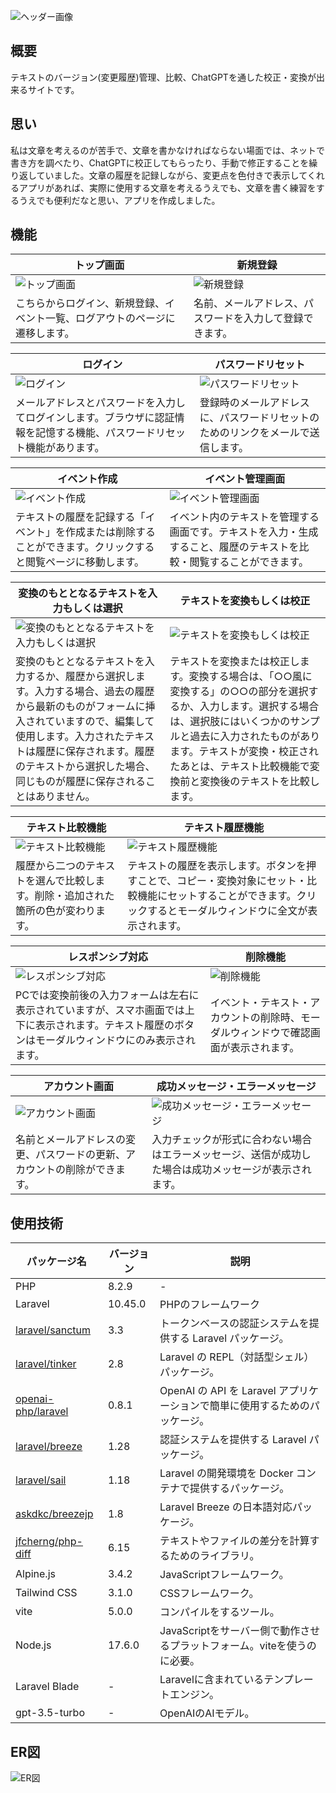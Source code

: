 ![ヘッダー画像](https://github.com/takagi-takagi/quill-quest/assets/125945940/f2f093c9-2d59-4e3e-8649-026ae8f5f5f5)

## 概要

テキストのバージョン(変更履歴)管理、比較、ChatGPTを通した校正・変換が出来るサイトです。

## 思い

私は文章を考えるのが苦手で、文章を書かなければならない場面では、ネットで書き方を調べたり、ChatGPTに校正してもらったり、手動で修正することを繰り返していました。文章の履歴を記録しながら、変更点を色付きで表示してくれるアプリがあれば、実際に使用する文章を考えるうえでも、文章を書く練習をするうえでも便利だなと思い、アプリを作成しました。

## 機能

| トップ画面 | 新規登録 |
|------------|------------|
| ![トップ画面](https://github.com/takagi-takagi/quill-quest/assets/125945940/6d8e0a15-40a6-46c1-ad4f-f74f36abcde6) | ![新規登録](https://github.com/takagi-takagi/quill-quest/assets/125945940/6d19529c-c2ed-4d0c-b89a-00b34184af26) |
| こちらからログイン、新規登録、イベント一覧、ログアウトのページに遷移します。 | 名前、メールアドレス、パスワードを入力して登録できます。 |

| ログイン | パスワードリセット |
|------------|------------|
| ![ログイン](https://github.com/takagi-takagi/quill-quest/assets/125945940/1b28d6fd-c0c9-486c-9e97-0416fba0f1a8) | ![パスワードリセット](https://github.com/takagi-takagi/quill-quest/assets/125945940/815c46c5-3e64-46c1-afee-fe24e4194f80) |
| メールアドレスとパスワードを入力してログインします。ブラウザに認証情報を記憶する機能、パスワードリセット機能があります。 | 登録時のメールアドレスに、パスワードリセットのためのリンクをメールで送信します。 |

| イベント作成 | イベント管理画面 |
|------------|------------|
| ![イベント作成](https://github.com/takagi-takagi/quill-quest/assets/125945940/236198ad-00a3-46b6-8498-8c5578e8bbc1) | ![イベント管理画面](https://github.com/takagi-takagi/quill-quest/assets/125945940/7db9581c-49e1-457c-8617-2dc3d2fe0e23) |
| テキストの履歴を記録する「イベント」を作成または削除することができます。クリックすると閲覧ページに移動します。 | イベント内のテキストを管理する画面です。テキストを入力・生成すること、履歴のテキストを比較・閲覧することができます。 |

| 変換のもととなるテキストを入力もしくは選択 | テキストを変換もしくは校正 |
|------------|------------|
| ![変換のもととなるテキストを入力もしくは選択](https://github.com/takagi-takagi/quill-quest/assets/125945940/69a40761-dce3-4841-9f49-874d68a1fa54) | ![テキストを変換もしくは校正](https://github.com/takagi-takagi/quill-quest/assets/125945940/9625cb99-4e6e-4291-9f94-e2cfc265ad61) |
| 変換のもととなるテキストを入力するか、履歴から選択します。入力する場合、過去の履歴から最新のものがフォームに挿入されていますので、編集して使用します。入力されたテキストは履歴に保存されます。履歴のテキストから選択した場合、同じものが履歴に保存されることはありません。 | テキストを変換または校正します。変換する場合は、「○○風に変換する」の○○の部分を選択するか、入力します。選択する場合は、選択肢にはいくつかのサンプルと過去に入力されたものがあります。テキストが変換・校正されたあとは、テキスト比較機能で変換前と変換後のテキストを比較します。 |

| テキスト比較機能 | テキスト履歴機能 |
|------------|------------|
| ![テキスト比較機能](https://github.com/takagi-takagi/quill-quest/assets/125945940/6ad354c8-f685-4db6-8001-267fe07cb232) | ![テキスト履歴機能](https://github.com/takagi-takagi/quill-quest/assets/125945940/3425911f-ecf8-42c6-a360-cc19a7058152) |
| 履歴から二つのテキストを選んで比較します。削除・追加された箇所の色が変わります。 | テキストの履歴を表示します。ボタンを押すことで、コピー・変換対象にセット・比較機能にセットすることができます。クリックするとモーダルウィンドウに全文が表示されます。 |

| レスポンシブ対応 | 削除機能 |
|------------|------------|
| ![レスポンシブ対応](https://github.com/takagi-takagi/quill-quest/assets/125945940/3d761b51-a435-4e72-9a0a-0a5a6df12782) | ![削除機能](https://github.com/takagi-takagi/quill-quest/assets/125945940/956aba39-e81d-418d-ab1e-f989942dc9c0) |
| PCでは変換前後の入力フォームは左右に表示されていますが、スマホ画面では上下に表示されます。テキスト履歴のボタンはモーダルウィンドウにのみ表示されます。 | イベント・テキスト・アカウントの削除時、モーダルウィンドウで確認画面が表示されます。 |

| アカウント画面 | 成功メッセージ・エラーメッセージ |
|------------|------------|
| ![アカウント画面](https://github.com/takagi-takagi/quill-quest/assets/125945940/5495220c-a775-4d7c-a3d7-ab03ffc95b56) | ![成功メッセージ・エラーメッセージ](https://github.com/takagi-takagi/quill-quest/assets/125945940/2aa93bd9-a14b-46bb-a871-c7d410e7911a) |
| 名前とメールアドレスの変更、パスワードの更新、アカウントの削除ができます。 | 入力チェックが形式に合わない場合はエラーメッセージ、送信が成功した場合は成功メッセージが表示されます。 |

## 使用技術

| パッケージ名                                                                              | バージョン | 説明                                                     |
|------------------------------------------------------------------------------------------|------------|----------------------------------------------------------|
| PHP                                                                                      | 8.2.9      | -                                                        |
| Laravel                                                                                  | 10.45.0    | PHPのフレームワーク                                       |
| [laravel/sanctum](https://github.com/laravel/sanctum)                                    | 3.3        | トークンベースの認証システムを提供する Laravel パッケージ。|
| [laravel/tinker](https://github.com/laravel/tinker)                                      | 2.8        | Laravel の REPL（対話型シェル）パッケージ。               |
| [openai-php/laravel](https://github.com/openai-php/laravel)                              | 0.8.1      | OpenAI の API を Laravel アプリケーションで簡単に使用するためのパッケージ。|
| [laravel/breeze](https://github.com/laravel/breeze)                                      | 1.28       | 認証システムを提供する Laravel パッケージ。               |
| [laravel/sail](https://github.com/laravel/sail)                                          | 1.18       | Laravel の開発環境を Docker コンテナで提供するパッケージ。|
| [askdkc/breezejp](https://github.com/askdkc/breezejp)                                    | 1.8        | Laravel Breeze の日本語対応パッケージ。                  |
| [jfcherng/php-diff](https://github.com/askdkc/breezejp)                                  | 6.15       | テキストやファイルの差分を計算するためのライブラリ。      |
| Alpine.js                                                                                | 3.4.2      | JavaScriptフレームワーク。                               |
| Tailwind CSS                                                                             | 3.1.0      | CSSフレームワーク。                                      |
| vite                                                                                     | 5.0.0      | コンパイルをするツール。                                 |
| Node.js                                                                                  | 17.6.0     | JavaScriptをサーバー側で動作させるプラットフォーム。viteを使うのに必要。|
| Laravel Blade                                                                            | -          | Laravelに含まれているテンプレートエンジン。              |
| gpt-3.5-turbo                                                                            | -          | OpenAIのAIモデル。                                       |

## ER図

![ER図](https://github.com/takagi-takagi/quill-quest/assets/125945940/6a9f6e32-4f3c-4ab5-ab88-42ca71a94723)
